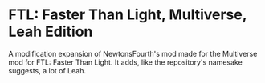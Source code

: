 # FTL: Faster Than Light, Multiverse, Leah Edition
A modification expansion of NewtonsFourth's mod made for the Multiverse mod for FTL: Faster Than Light.
It adds, like the repository's namesake suggests, a lot of Leah.
